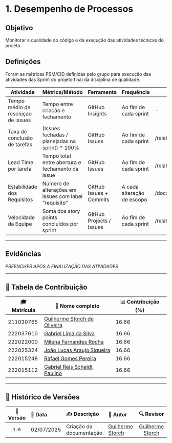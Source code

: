 # 1. Desempenho de Processos

## Objetivo 

Monitorar a qualidade do código e da execução das atividades técnicas do projeto.

## Definições

Foram as métricas PSM/CID definidas pelo grupo para execução das atividades das Sprint do projeto final da disciplina de qualidade.

| Atividade                                | Métrica/Método                                           | Ferramenta             | Frequência              | Evidência no Git                  |
|------------------------------------------|----------------------------------------------------------|-------------------------|--------------------------|-----------------------------------|
| Tempo médio de resolução de issues       | Tempo entre criação e fechamento                         | GitHub Insights         | Ao fim de cada sprint     | -                                 |
| Taxa de conclusão de tarefas             | (Issues fechadas / planejadas na sprint) * 100%          | GitHub Issues           | Ao fim de cada sprint     | /relatorios/sprintX.md            |
| Lead Time por tarefa                     | Tempo total entre abertura e fechamento da issue         | GitHub Issues           | Ao fim de cada sprint     | /relatorios/sprintX.md            |
| Estabilidade dos Requisitos              | Número de alterações em issues com label "requisito"     | GitHub Issues + Commits | A cada alteração de escopo| /docs/requisitos.md               |
| Velocidade da Equipe                     | Soma dos story points concluídos por sprint              | GitHub Projects / Issues| Ao fim de cada sprint     | /relatorios/velocidade_sprintX.md |

---
## Evidências

*PREENCHER APÓS A FINALIZAÇÃO DAS ATIVIDADES*

---

## 👥 Tabela de Contribuição

| 🎓 Matrícula | 🙋 Nome completo | 📊 Contribuição (%) |
|-------------|------------------|---------------------|
| 211030765 | [Guilherme Storch de Oliveira](https://github.com/storch7) | 16.66 |
| 222037610 | [Gabriel Lima da Silva](https://github.com/gabriel-lima258) | 16.66 |
| 222022000 | [Milena Fernandes Rocha](https://github.com/MilenaFRocha) | 16.66 |
| 222025324 | [João Lucas Araujo Siqueira](https://github.com/jlucasiqueira) | 16.66 |
| 222015248 | [Rafael Gomes Pereira](https://github.com/rafgpereira) | 16.66 |
| 222015112 | [Gabriel Reis Scheidt Paulino](https://github.com/Gxaite) | 16.66 |

---


## 📅 Histórico de Versões

| 📌 Versão | 📆 Data | ✍️ Descrição | 👤 Autor | 🔍 Revisor |
|:--------:|:-------|:-------------|:--------|:-----------:|
|`1.0`|02/07/2025|Criação da documentação |[Guilherme Storch](https://github.com/storch7)| [Guilherme Storch](https://github.com/storch7) |